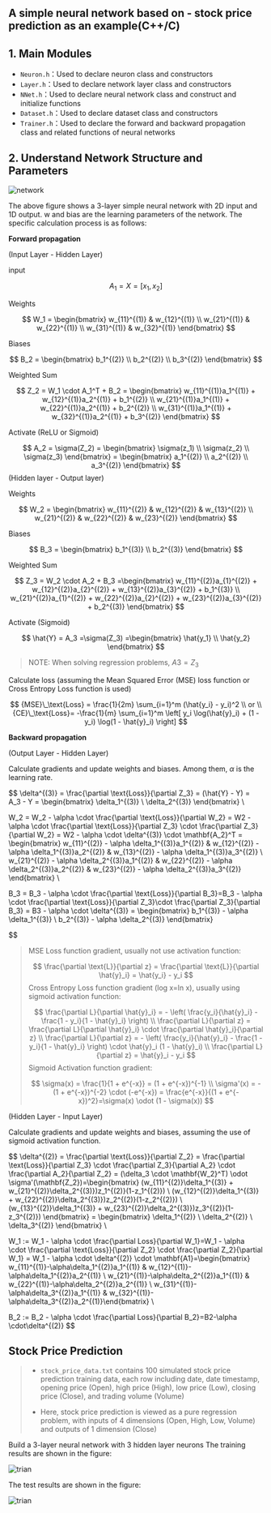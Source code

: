 ## A simple neural network based on - stock price prediction as an example(C++/C)

## 1. Main Modules

- `Neuron.h`：Used to declare neuron class and constructors
- `Layer.h`：Used to declare network layer class and constructors
- `NNet.h`：Used to declare neural network class and construct and initialize functions
- `Dataset.h`：Used to declare dataset class and constructors
- `Trainer.h`：Used to declare the forward and backward propagation class and related functions of neural networks

## 2. Understand Network Structure and Parameters

![network](./images/network.png)

The above figure shows a 3-layer simple neural network with 2D input and 1D output. w and bias are the learning parameters of the network. The specific calculation process is as follows:

**Forward propagation**

(Input Layer - Hidden Layer)

input

$$
A_1=X=[x_1,x_2]
$$

Weights

$$
W_1 = \begin{bmatrix} w_{11}^{(1)} & w_{12}^{(1)} \\ w_{21}^{(1)} & w_{22}^{(1)} \\ w_{31}^{(1)} & w_{32}^{(1)} \end{bmatrix}
$$

Biases

$$
B_2 = \begin{bmatrix} b_1^{(2)} \\ b_2^{(2)} \\ b_3^{(2)} \end{bmatrix}
$$

Weighted Sum

$$
Z_2 = W_1 \cdot A_1^T + B_2 = \begin{bmatrix} w_{11}^{(1)}a_1^{(1)} + w_{12}^{(1)}a_2^{(1)} + b_1^{(2)} \\ w_{21}^{(1)}a_1^{(1)} + w_{22}^{(1)}a_2^{(1)} + b_2^{(2)} \\ w_{31}^{(1)}a_1^{(1)} + w_{32}^{(1)}a_2^{(1)} + b_3^{(2)} \end{bmatrix}
$$

Activate (ReLU or Sigmoid)

$$
A_2 = \sigma(Z_2) = \begin{bmatrix} \sigma(z_1) \\ \sigma(z_2) \\ \sigma(z_3) \end{bmatrix} = \begin{bmatrix} a_1^{(2)} \\ a_2^{(2)} \\ a_3^{(2)} \end{bmatrix}
$$
(Hidden layer - Output layer)

Weights

$$
W_2 = \begin{bmatrix} w_{11}^{(2)} & w_{12}^{(2)} & w_{13}^{(2)} \\ w_{21}^{(2)} & w_{22}^{(2)} & w_{23}^{(2)} \end{bmatrix}
$$

Biases

$$
B_3 = \begin{bmatrix} b_1^{(3)} \\ b_2^{(3)} \end{bmatrix}
$$

Weighted Sum

$$
Z_3 = W_2 \cdot A_2 + B_3 =\begin{bmatrix} w_{11}^{(2)}a_{1}^{(2)} + w_{12}^{(2)}a_{2}^{(2)} + w_{13}^{(2)}a_{3}^{(2)} + b_1^{(3)} \\ w_{21}^{(2)}a_{1}^{(2)} + w_{22}^{(2)}a_{2}^{(2)} + w_{23}^{(2)}a_{3}^{(2)} + b_2^{(3)} \end{bmatrix}
$$

Activate (Sigmoid)

$$
\hat{Y} = A_3 =\sigma(Z_3) =\begin{bmatrix} \hat{y_1} \\ \hat{y_2} \end{bmatrix}
$$

> NOTE: When solving regression problems,  $A3=Z_3$ 

Calculate loss (assuming the Mean Squared Error (MSE) loss function or Cross Entropy Loss function is used)

$$
{MSE}\_\text{Loss} = \frac{1}{2m} \sum_{i=1}^m (\hat{y_i} - y_i)^2 \\
or \\
{CE}\_\text{Loss}= -\frac{1}{m} \sum_{i=1}^m \left[ y_i \log(\hat{y}_i) + (1 - y_i) \log(1 - \hat{y}_i) \right]
$$

**Backward propagation**

(Output Layer - Hidden Layer)

Calculate gradients and update weights and biases. Among them, $\alpha$ is the learning rate.

$$
\delta^{(3)} = \frac{\partial \text{Loss}}{\partial Z_3} = (\hat{Y} - Y) = A_3 - Y = \begin{bmatrix} \delta_1^{(3)}  \\ \delta_2^{(3)}  \end{bmatrix} \\

W_2 = W_2 - \alpha \cdot \frac{\partial \text{Loss}}{\partial W_2} = W2 - \alpha \cdot \frac{\partial \text{Loss}}{\partial Z_3} \cdot \frac{\partial Z_3}{\partial W_2}  = W2 - \alpha \cdot \delta^{(3)} \cdot \mathbf{A_2}^T  = \begin{bmatrix} w_{11}^{(2)} - \alpha \delta_1^{(3)}a_1^{(2)} & w_{12}^{(2)} - \alpha \delta_1^{(3)}a_2^{(2)} & w_{13}^{(2)} - \alpha \delta_1^{(3)}a_3^{(2)} \\ w_{21}^{(2)} - \alpha \delta_2^{(3)}a_1^{(2)} & w_{22}^{(2)} - \alpha \delta_2^{(3)}a_2^{(2)} & w_{23}^{(2)} - \alpha \delta_2^{(3)}a_3^{(2)} \end{bmatrix} \\

B_3 = B_3 - \alpha \cdot \frac{\partial \text{Loss}}{\partial B_3}=B_3 - \alpha \cdot \frac{\partial \text{Loss}}{\partial Z_3}\cdot \frac{\partial Z_3}{\partial B_3} = B3 - \alpha \cdot \delta^{(3)} = \begin{bmatrix} b_1^{(3)} - \alpha \delta_1^{(3)} \\ b_2^{(3)} - \alpha \delta_2^{(3)} \end{bmatrix}

$$
> MSE Loss function gradient, usually not use activation function:
>
> 
> $$
> \frac{\partial \text{L}}{\partial z} = \frac{\partial \text{L}}{\partial \hat{y}_i} = \hat{y_i} - y_i
> $$
> Cross Entropy Loss function gradient (log x=ln x), usually using sigmoid activation function:
>
> 
> $$
> \frac{\partial L}{\partial \hat{y}_i} = - \left( \frac{y_i}{\hat{y}_i} - \frac{1 - y_i}{1 - \hat{y}_i} \right) \\
> \frac{\partial L}{\partial z} = \frac{\partial L}{\partial \hat{y}_i} \cdot \frac{\partial \hat{y}_i}{\partial z} \\
> \frac{\partial L}{\partial z} = - \left( \frac{y_i}{\hat{y}_i} - \frac{1 - y_i}{1 - \hat{y}_i} \right) \cdot \hat{y}_i (1 - \hat{y}_i) \\
> \frac{\partial L}{\partial z} = \hat{y}_i - y_i
> $$
> Sigmoid Activation function gradient:
>
> 
> $$
> \sigma(x) = \frac{1}{1 + e^{-x}} = (1 + e^{-x})^{-1} \\
> \sigma'(x) = - (1 + e^{-x})^{-2} \cdot (-e^{-x}) = \frac{e^{-x}}{(1 + e^{-x})^2}=\sigma(x) \odot (1 - \sigma(x))
> $$

(Hidden Layer - Input Layer)

Calculate gradients and update weights and biases, assuming the use of sigmoid activation function.


$$
\delta^{(2)} = \frac{\partial \text{Loss}}{\partial Z_2} = \frac{\partial \text{Loss}}{\partial Z_3} \cdot \frac{\partial Z_3}{\partial A_2} \cdot \frac{\partial A_2}{\partial Z_2} = (\delta_3 \cdot \mathbf{W_2}^T) \odot \sigma'(\mathbf{Z_2})=\begin{bmatrix} (w_{11}^{(2)}\delta_1^{(3)} + w_{21}^{(2)}\delta_2^{(3)})z_1^{(2)}(1-z_1^{(2)}) \\ (w_{12}^{(2)}\delta_1^{(3)} + w_{22}^{(2)}\delta_2^{(3)})z_2^{(2)}(1-z_2^{(2)})  \\ (w_{13}^{(2)}\delta_1^{(3)} + w_{23}^{(2)}\delta_2^{(3)})z_3^{(2)}(1-z_3^{(2)})  \end{bmatrix} = \begin{bmatrix} \delta_1^{(2)} \\ \delta_2^{(2)} \\ \delta_3^{(2)} \end{bmatrix} \\

W_1 := W_1 - \alpha \cdot \frac{\partial Loss}{\partial W_1}=W_1 - \alpha \cdot \frac{\partial \text{Loss}}{\partial Z_2} \cdot \frac{\partial Z_2}{\partial W_1} = W_1 - \alpha \cdot \delta^{(2)} \cdot \mathbf{A1}=\begin{bmatrix} w_{11}^{(1)}-\alpha\delta_1^{(2)}a_1^{(1)} & w_{12}^{(1)}-\alpha\delta_1^{(2)}a_2^{(1)} \\ w_{21}^{(1)}-\alpha\delta_2^{(2)}a_1^{(1)} & w_{22}^{(1)}-\alpha\delta_2^{(2)}a_2^{(1)} \\ w_{31}^{(1)}-\alpha\delta_3^{(2)}a_1^{(1)} & w_{32}^{(1)}-\alpha\delta_3^{(2)}a_2^{(1)}\end{bmatrix} \\

B_2 := B_2 - \alpha \cdot \frac{\partial Loss}{\partial B_2}=B2-\alpha \cdot\delta^{(2)}
$$

## Stock Price Prediction 

> - `stock_price_data.txt` contains 100 simulated stock price prediction training data, each row including date, date timestamp, opening price (Open), high price (High), low price (Low), closing price (Close), and trading volume (Volume)
>
> - Here, stock price prediction is viewed as a pure regression problem, with inputs of 4 dimensions (Open, High, Low, Volume) and outputs of 1 dimension (Close)

Build a 3-layer neural network with 3 hidden layer neurons
The training results are shown in the figure:



![trian](./images/trian.png)



The test results are shown in the figure:



![trian](./images/pred.png)
